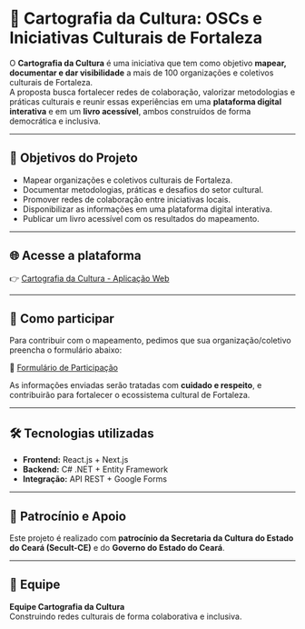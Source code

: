 # 📍 Cartografia da Cultura: OSCs e Iniciativas Culturais de Fortaleza

O **Cartografia da Cultura** é uma iniciativa que tem como objetivo **mapear, documentar e dar visibilidade** a mais de 100 organizações e coletivos culturais de Fortaleza.  
A proposta busca fortalecer redes de colaboração, valorizar metodologias e práticas culturais e reunir essas experiências em uma **plataforma digital interativa** e em um **livro acessível**, ambos construídos de forma democrática e inclusiva.

---

## 🎯 Objetivos do Projeto
- Mapear organizações e coletivos culturais de Fortaleza.  
- Documentar metodologias, práticas e desafios do setor cultural.  
- Promover redes de colaboração entre iniciativas locais.  
- Disponibilizar as informações em uma plataforma digital interativa.  
- Publicar um livro acessível com os resultados do mapeamento.  

---

## 🌐 Acesse a plataforma
👉 [Cartografia da Cultura - Aplicação Web](https://redemobilize.up.railway.app/)  

---

## 📝 Como participar
Para contribuir com o mapeamento, pedimos que sua organização/coletivo preencha o formulário abaixo:  

🔗 [Formulário de Participação](https://docs.google.com/forms/d/e/1FAIpQLSeKn22U10nl5BpjBBOAn-cipBQBiL3f3JdbSXYKOKTxltlz_Q/viewform?usp=sharing&ouid=108580048666176476182)

As informações enviadas serão tratadas com **cuidado e respeito**, e contribuirão para fortalecer o ecossistema cultural de Fortaleza.  

---

## 🛠️ Tecnologias utilizadas
- **Frontend:** React.js + Next.js  
- **Backend:** C# .NET + Entity Framework  
- **Integração:** API REST + Google Forms  

---

## 📌 Patrocínio e Apoio
Este projeto é realizado com **patrocínio da Secretaria da Cultura do Estado do Ceará (Secult-CE)** e do **Governo do Estado do Ceará**.  

---

## 🤝 Equipe
**Equipe Cartografia da Cultura**  
Construindo redes culturais de forma colaborativa e inclusiva.

